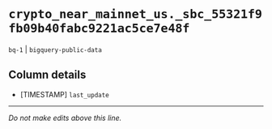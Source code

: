 # `crypto_near_mainnet_us._sbc_55321f9fb09b40fabc9221ac5ce7e48f`
`bq-1` | `bigquery-public-data`

## Column details
* [TIMESTAMP] `last_update`

-------------------------------------------------------------------------------
*Do not make edits above this line.*
